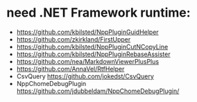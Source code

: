 # need .NET Framework runtime:

* https://github.com/kbilsted/NppPluginGuidHelper
* https://github.com/zkirkland/FirstUpper
* https://github.com/kbilsted/NppPluginCutNCopyLine
* https://github.com/kbilsted/NppPluginRebaseAssister
* https://github.com/nea/MarkdownViewerPlusPlus
* https://github.com/AnnaVel/RtfHelper
* CsvQuery
https://github.com/jokedst/CsvQuery
* NppChomeDebugPlugin
https://github.com/jdubbeldam/NppChomeDebugPlugin/

